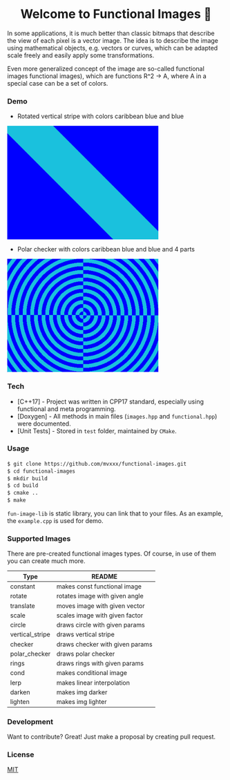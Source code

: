 <h1 align="center">Welcome to Functional Images  👋</h1>

In some applications, it is much better than classic bitmaps that describe
the view of each pixel is a vector image. The idea is to describe the image
using mathematical objects, e.g. vectors or curves, which can be adapted
scale freely and easily apply some transformations.

Even more generalized concept of the image are so-called functional images
functional images), which are functions R^2 -> A, where A in a special case can be a set of colors.
### Demo
* Rotated vertical stripe with colors caribbean blue and blue
<img align="center" width="350px" src= "/img/rotate.bmp">

* Polar checker with colors caribbean blue and blue and 4 parts
<img align="center" width="350px" src= "/img/polar_checker.bmp">

<br>

### Tech
* [C++17] - Project was written in CPP17 standard, especially using functional and meta programming.
* [Doxygen] - All methods in main files (`images.hpp` and `functional.hpp`) were documented.
* [Unit Tests] - Stored in `test` folder, maintained by `CMake`.

### Usage

```bash
$ git clone https://github.com/mvxxx/functional-images.git
$ cd functional-images
$ mkdir build
$ cd build
$ cmake ..
$ make
```

`fun-image-lib` is static library, you can link that to your files. As an example, the `example.cpp` is used for demo.

### Supported Images
There are pre-created functional images types. Of course, in use of them you can create much more.

| Type | README |
| ------ | ------ |
| constant | makes const functional image |
| rotate | rotates image with given angle |
| translate | moves image with given vector |
| scale | scales image with given factor |
| circle | draws circle with given params |
| vertical_stripe | draws vertical stripe |
| checker | draws checker with given params |
| polar_checker | draws polar checker |
| rings | draws rings with given params |
| cond | makes conditional image |
| lerp | makes linear interpolation |
| darken | makes img darker |
| lighten | makes img lighter |


### Development

Want to contribute? Great!
Just make a proposal by creating pull request.

### License
[MIT](https://choosealicense.com/licenses/mit/)
